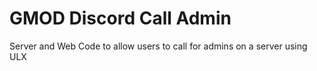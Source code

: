 # GMOD Discord Call Admin

Server and Web Code to allow users to call for admins on a server using ULX